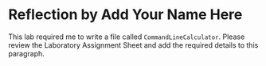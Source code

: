 # Reflection by Add Your Name Here

This lab required me to write a file called `CommandLineCalculator`. Please
review the Laboratory Assignment Sheet and add the required details to this
paragraph.
